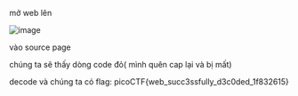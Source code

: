 mở web lên 

![image](https://github.com/user-attachments/assets/b2f248d5-1d5d-4be0-902f-8ae131291951)

vào source page

chúng ta sẽ thấy dòng code đỏ( mình quên cap lại và bị mất)

decode và chúng ta có flag: picoCTF{web_succ3ssfully_d3c0ded_1f832615} 
